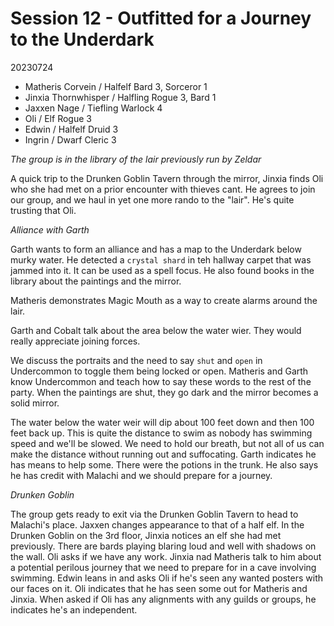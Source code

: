 # Session 12 - Outfitted for a Journey to the Underdark

20230724
- Matheris Corvein / Halfelf Bard 3, Sorceror 1
- Jinxia Thornwhisper / Halfling Rogue 3, Bard 1
- Jaxxen Nage / Tiefling Warlock 4
- Oli / Elf Rogue 3
- Edwin / Halfelf Druid 3
- Ingrin / Dwarf Cleric 3

_The group is in the library of the lair previously run by Zeldar_

A quick trip to the Drunken Goblin Tavern through the mirror, Jinxia finds Oli who she had met on a prior encounter with thieves cant.  He agrees to join our group, and we haul in yet one more rando to the "lair". He's quite trusting that Oli.

_Alliance with Garth_

Garth wants to form an alliance and has a map to the Underdark below murky water.  He detected a `crystal shard` in teh hallway carpet that was jammed into it. It can be used as a spell focus.  He also found books in the library about the paintings and the mirror.

Matheris demonstrates Magic Mouth as a way to create alarms around the lair.

Garth and Cobalt talk about the area below the water wier. They would really appreciate joining forces.

We discuss the portraits and the need to say `shut` and `open` in Undercommon to toggle them being locked or open.  Matheris and Garth know Undercommon and teach how to say these words to the rest of the party.  When the paintings are shut, they go dark and the mirror becomes a solid mirror.

The water below the water weir will dip about 100 feet down and then 100 feet back up.  This is quite the distance to swim as nobody has swimming speed and we'll be slowed. We need to hold our breath, but not all of us can make the distance without running out and suffocating. Garth indicates he has means to help some. There were the potions in the trunk. He also says he has credit with Malachi and we should prepare for a journey.

_Drunken Goblin_

The group gets ready to exit via the Drunken Goblin Tavern to head to Malachi's place.  Jaxxen changes appearance to that of a half elf. In the Drunken Goblin on the 3rd floor, Jinxia notices an elf she had met previously. There are bards playing blaring loud and well with shadows on the wall.  Oli asks if we have any work. Jinxia nad Matheris talk to him about a potential perilous journey that we need to prepare for in a cave involving swimming.  Edwin leans in and asks Oli if he's seen any wanted posters with our faces on it. Oli indicates that he has seen some out for Matheris and Jinxia. When asked if Oli has any alignments with any guilds or groups, he indicates he's an independent.
